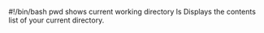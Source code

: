 #!/bin/bash
pwd shows current working directory
ls Displays the contents list of your current directory.
